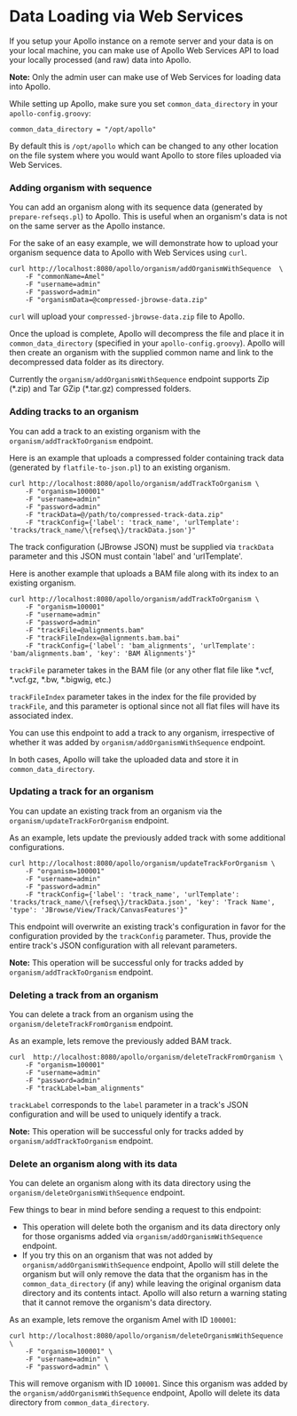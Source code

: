 # Data Loading via Web Services

If you setup your Apollo instance on a remote server and your data is on your local machine, you can make use of Apollo 
Web Services API to load your locally processed (and raw) data into Apollo.

**Note:** Only the admin user can make use of Web Services for loading data into Apollo.


While setting up Apollo, make sure you set `common_data_directory` in your `apollo-config.groovy`:

```
common_data_directory = "/opt/apollo"
```

By default this is `/opt/apollo` which can be changed to any other location on the file system where you would want 
Apollo to store files uploaded via Web Services.



### Adding organism with sequence

You can add an organism along with its sequence data (generated by `prepare-refseqs.pl`) to Apollo.
This is useful when an organism's data is not on the same server as the Apollo instance.

For the sake of an easy example, we will demonstrate how to upload your organism sequence data to Apollo with 
Web Services using `curl`.

```
curl http://localhost:8080/apollo/organism/addOrganismWithSequence  \
    -F "commonName=Amel"
    -F "username=admin"
    -F "password=admin"
    -F "organismData=@compressed-jbrowse-data.zip"
```

`curl` will upload your `compressed-jbrowse-data.zip` file to Apollo.

Once the upload is complete, Apollo will decompress the file and place it in `common_data_directory` (specified in your `apollo-config.groovy`).
Apollo will then create an organism with the supplied common name and link to the decompressed data folder as its directory. 

Currently the `organism/addOrganismWithSequence` endpoint supports Zip (\*.zip) and Tar GZip (\*.tar.gz) compressed folders.



### Adding tracks to an organism

You can add a track to an existing organism with the `organism/addTrackToOrganism` endpoint.

Here is an example that uploads a compressed folder containing track data (generated by `flatfile-to-json.pl`) to an 
existing organism.

```
curl http://localhost:8080/apollo/organism/addTrackToOrganism \
    -F "organism=100001"
    -F "username=admin"
    -F "password=admin"
    -F "trackData=@/path/to/compressed-track-data.zip"
    -F "trackConfig={'label': 'track_name', 'urlTemplate': 'tracks/track_name/\{refseq\}/trackData.json'}"

```

The track configuration (JBrowse JSON) must be supplied via `trackData` parameter and this JSON must contain 'label'
and 'urlTemplate'.

Here is another example that uploads a BAM file along with its index to an existing organism.

```
curl http://localhost:8080/apollo/organism/addTrackToOrganism \
    -F "organism=100001"
    -F "username=admin"
    -F "password=admin"
    -F "trackFile=@alignments.bam"
    -F "trackFileIndex=@alignments.bam.bai"
    -F "trackConfig={'label': 'bam_alignments', 'urlTemplate': 'bam/alignments.bam', 'key': 'BAM Alignments'}"

```

`trackFile` parameter takes in the BAM file (or any other flat file like *.vcf, *.vcf.gz, *.bw, *.bigwig, etc.)

`trackFileIndex` parameter takes in the index for the file provided by `trackFile`, and this parameter is optional since 
not all flat files will have its associated index.

You can use this endpoint to add a track to any organism, irrespective of whether it was added by `organism/addOrganismWithSequence` endpoint.

In both cases, Apollo will take the uploaded data and store it in `common_data_directory`. 


### Updating a track for an organism

You can update an existing track from an organism via the `organism/updateTrackForOrganism` endpoint.

As an example, lets update the previously added track with some additional configurations.

```
curl http://localhost:8080/apollo/organism/updateTrackForOrganism \
    -F "organism=100001"
    -F "username=admin"
    -F "password=admin"
    -F "trackConfig={'label': 'track_name', 'urlTemplate': 'tracks/track_name/\{refseq\}/trackData.json', 'key': 'Track Name', 'type': 'JBrowse/View/Track/CanvasFeatures'}"    

```

This endpoint will overwrite an existing track's configuration in favor for the configuration provided by the `trackConfig` parameter.
Thus, provide the entire track's JSON configuration with all relevant parameters.


**Note:** This operation will be successful only for tracks added by `organism/addTrackToOrganism` endpoint.



### Deleting a track from an organism

You can delete a track from an organism using the `organism/deleteTrackFromOrganism` endpoint.

As an example, lets remove the previously added BAM track.

```
curl  http://localhost:8080/apollo/organism/deleteTrackFromOrganism \
    -F "organism=100001" 
    -F "username=admin" 
    -F "password=admin" 
    -F "trackLabel=bam_alignments" 

```

`trackLabel` corresponds to the `label` parameter in a track's JSON configuration and will be used to uniquely identify a track.


**Note:** This operation will be successful only for tracks added by `organism/addTrackToOrganism` endpoint.



### Delete an organism along with its data

You can delete an organism along with its data directory using the `organism/deleteOrganismWithSequence` endpoint.

Few things to bear in mind before sending a request to this endpoint:
* This operation will delete both the organism and its data directory only for those organisms added via 
`organism/addOrganismWithSequence` endpoint.
* If you try this on an organism that was not added by `organism/addOrganismWithSequence` endpoint, Apollo will still 
delete the organism but will only remove the data that the organism has in the `common_data_directory` (if any) while 
leaving the original organism data directory and its contents intact. Apollo will also return a warning stating that it 
cannot remove the organism's data directory.

As an example, lets remove the organism Amel with ID `100001`:

```
curl http://localhost:8080/apollo/organism/deleteOrganismWithSequence  \
    -F "organism=100001" \
    -F "username=admin" \
    -F "password=admin" \

```

This will remove organism with ID `100001`. 
Since this organism was added by the `organism/addOrganismWithSequence` endpoint, Apollo will delete its data directory 
from `common_data_directory`. 

